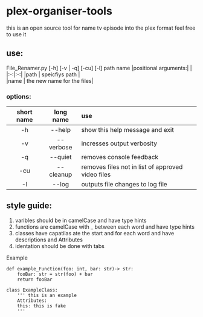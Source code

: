 # plex-organiser-tools
this is an open source tool for name tv episode into the plex format
feel free to use it
## use:
File_Renamer.py [-h] [-v | -q] [-cu] [-l] path name
|positional arguments:| |   
|:-:|:-:|
|path | speicfiys path |  
|name | the new name for the files|

### options:
|short name|long name|use|
|:-:|:-:|:-|
|-h| --help|         show this help message and exit|
|-v| --verbose|      incresses output verbosity|
|-q| --quiet|        removes console feedback|
|-cu| --cleanup|     removes files not in list of approved video files|
|-l| --log|   outputs file changes to log file|

## style guide: 
1. varibles should be in camelCase and have type hints
2. functions are camelCase with _ between each word and have type hints
3. classes have capatilas ate the start and for each word and have descriptions and Attributes
4. identation should be done with tabs     

Example
```
def example_Function(foo: int, bar: str)-> str:
    fooBar: str = str(foo) + bar
    return fooBar

class ExampleClass:
    ''' this is an example
    Attributes:
    this: this is fake
    '''
```
